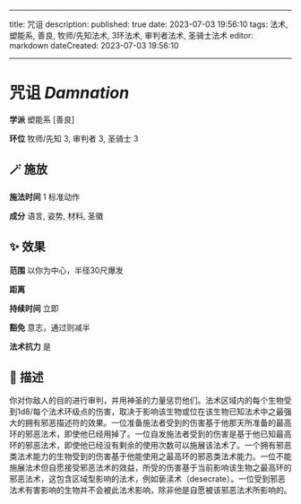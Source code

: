 
---
title: 咒诅
description: 
published: true
date: 2023-07-03 19:56:10
tags: 法术, 塑能系, 善良, 牧师/先知法术, 3环法术, 审判者法术, 圣骑士法术
editor: markdown
dateCreated: 2023-07-03 19:56:10

---

# **咒诅** *Damnation*

**学派** 塑能系 \[善良\] 

**环位** 牧师/先知 3, 审判者 3, 圣骑士 3

## 🪄 施放

**施法时间** 1 标准动作

**成分** 语言, 姿势, 材料, 圣徽

## ✨ 效果  

**范围** 以你为中心，半径30尺爆发

**距离**   

**持续时间** 立即 

**豁免** 意志，通过则减半

**法术抗力** 是

## 📖 描述

你对你敌人的目的进行审判，并用神圣的力量惩罚他们。法术区域内的每个生物受到1d8/每个法术环级点的伤害，取决于影响该生物或位在该生物已知法术中之最强大的拥有邪恶描述符的效果。一位准备施法者受到的伤害基于他那天所准备的最高环的邪恶法术，即使他已经用掉了。一位自发施法者受到的伤害是基于他已知最高环的邪恶法术，即使他已经没有剩余的使用次数可以施展该法术了。一个拥有邪恶类法术能力的生物受到的伤害基于他能使用之最高环的邪恶类法术能力。一位不能施展法术但自愿接受邪恶法术的效益，所受的伤害基于当前影响该生物之最高环的邪恶法术，这包含区域型影响的法术，例如亵渎术（desecrate）。一位受到邪恶法术有害影响的生物并不会被此法术影响，除非他是自愿被该邪恶法术所影响的。
    